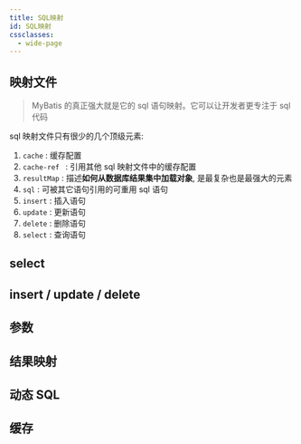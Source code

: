 ```yaml
---
title: SQL映射
id: SQL映射
cssclasses:
  - wide-page
---
```


## 映射文件

> MyBatis 的真正强大就是它的 sql 语句映射。它可以让开发者更专注于 sql 代码

sql 映射文件只有很少的几个顶级元素:

1. `cache` : 缓存配置
2. `cache-ref ` : 引用其他 sql 映射文件中的缓存配置
3. `resultMap` : 描述**如何从数据库结果集中加载对象**, 是最复杂也是最强大的元素
4. `sql` : 可被其它语句引用的可重用 sql 语句
5. `insert` : 插入语句
6. `update` : 更新语句
7. `delete` : 删除语句
8. `select` : 查询语句

## select

## insert / update / delete

## 参数

## 结果映射

## 动态 SQL

## 缓存


